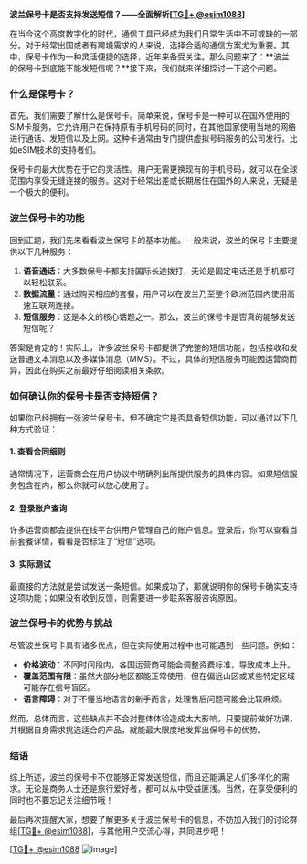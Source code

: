 **波兰保号卡是否支持发送短信？——全面解析[[TG💪+ @esim1088](https://t.me/s/esim1088)]**

在当今这个高度数字化的时代，通信工具已经成为我们日常生活中不可或缺的一部分。对于经常出国或者有跨境需求的人来说，选择合适的通信方案尤为重要。其中，保号卡作为一种灵活便捷的选择，近年来备受关注。那么问题来了：**波兰的保号卡到底能不能发短信呢？**接下来，我们就来详细探讨一下这个问题。

### 什么是保号卡？

首先，我们需要了解什么是保号卡。简单来说，保号卡是一种可以在国外使用的SIM卡服务，它允许用户在保持原有手机号码的同时，在其他国家使用当地的网络进行通话、发短信以及上网。这种卡通常由专门提供虚拟号码服务的公司发行，比如eSIM技术的支持者们。

保号卡的最大优势在于它的灵活性。用户无需更换现有的手机号码，就可以在全球范围内享受无缝连接的服务。这对于经常出差或长期居住在国外的人来说，无疑是一个极大的便利。

### 波兰保号卡的功能

回到正题，我们先来看看波兰保号卡的基本功能。一般来说，波兰的保号卡主要提供以下几种服务：

1. **语音通话**：大多数保号卡都支持国际长途拨打，无论是固定电话还是手机都可以轻松联系。
2. **数据流量**：通过购买相应的套餐，用户可以在波兰乃至整个欧洲范围内使用高速互联网连接。
3. **短信服务**：这是本文的核心话题之一。那么，波兰的保号卡是否真的能够发送短信呢？

答案是肯定的！实际上，许多波兰保号卡都提供了完整的短信功能，包括接收和发送普通文本消息以及多媒体消息（MMS）。不过，具体的短信服务可能因运营商而异，因此在购买之前最好仔细阅读相关条款。

### 如何确认你的保号卡是否支持短信？

如果你已经拥有一张波兰保号卡，但不确定它是否具备短信功能，可以通过以下几种方式验证：

#### 1. 查看合同细则
通常情况下，运营商会在用户协议中明确列出所提供服务的具体内容。如果短信服务包含在内，那么你就可以放心使用了。

#### 2. 登录账户查询
许多运营商都会提供在线平台供用户管理自己的账户信息。登录后，你可以查看当前套餐详情，看看是否标注了“短信”选项。

#### 3. 实际测试
最直接的方法就是尝试发送一条短信。如果成功了，那就说明你的保号卡确实支持这项功能；如果没有收到反馈，则需要进一步联系客服咨询原因。

### 波兰保号卡的优势与挑战

尽管波兰保号卡具有诸多优点，但在实际使用过程中也可能遇到一些问题。例如：

- **价格波动**：不同时间段内，各国运营商可能会调整资费标准，导致成本上升。
- **覆盖范围有限**：虽然大部分地区都能正常使用，但在偏远山区或某些特定区域可能存在信号盲区。
- **语言障碍**：对于不懂当地语言的新手而言，处理售后问题可能会比较麻烦。

然而，总体而言，这些缺点并不会对整体体验造成太大影响。只要提前做好功课，并根据自身需求挑选适合的产品，就能最大限度地发挥出保号卡的优势。

### 结语

综上所述，波兰的保号卡不仅能够正常发送短信，而且还能满足人们多样化的需求。无论是商务人士还是旅行爱好者，都可以从中受益匪浅。当然，在享受便利的同时也不要忘记关注细节哦！

最后再次提醒大家，想要了解更多关于波兰保号卡的信息，不妨加入我们的讨论群组[[TG💪+ @esim1088](https://t.me/s/esim1088)]，与其他用户交流心得，共同进步吧！

[[TG💪+ @esim1088](https://t.me/s/esim1088) ![Image](https://i.postimg.cc/4NQfJmqS/Snipaste-2025-05-13-00-14-12.png)]